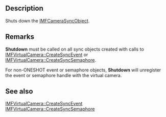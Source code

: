 ## Description

Shuts down the [IMFCameraSyncObject](https://learn.microsoft.com/windows/win32/api/mfvirtualcamera/nn-mfvirtualcamera-imfcamerasyncobject).

## Remarks

**Shutdown** must be called on all sync objects created with calls to [IMFVirtualCamera::CreateSyncEvent](https://learn.microsoft.com/windows/win32/api/mfvirtualcamera/nf-mfvirtualcamera-imfvirtualcamera-createsyncevent) or [IMFVirtualCamera::CreateSyncSemaphore](https://learn.microsoft.com/windows/win32/api/mfvirtualcamera/nf-mfvirtualcamera-imfvirtualcamera-createsyncsemaphore).

For non-ONESHOT event or semaphore objects, **Shutdown** will unregister the event or semaphore handle with the virtual camera.

## See also

[IMFVirtualCamera::CreateSyncEvent](https://learn.microsoft.com/windows/win32/api/mfvirtualcamera/nf-mfvirtualcamera-imfvirtualcamera-createsyncevent)
[IMFVirtualCamera::CreateSyncSemaphore](https://learn.microsoft.com/windows/win32/api/mfvirtualcamera/nf-mfvirtualcamera-imfvirtualcamera-createsyncsemaphore)
